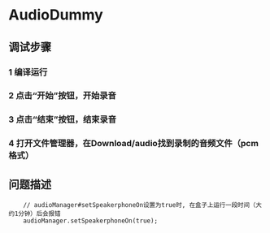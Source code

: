 # AudioDummy
## 调试步骤
### 1 编译运行
### 2 点击“开始”按钮，开始录音
### 3 点击“结束”按钮，结束录音
### 4 打开文件管理器，在Download/audio找到录制的音频文件（pcm格式）

## 问题描述

```
    // audioManager#setSpeakerphoneOn设置为true时, 在盒子上运行一段时间（大约1分钟）后会报错
    audioManager.setSpeakerphoneOn(true);
```
